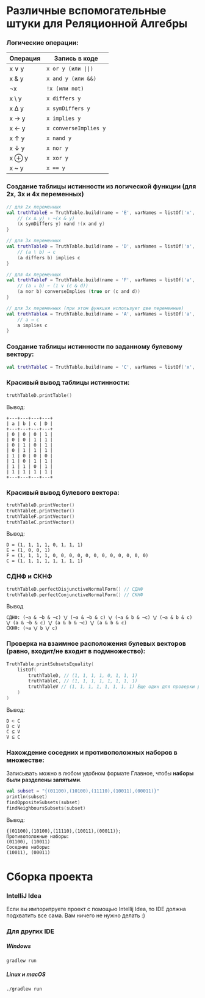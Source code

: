 # Различные вспомогательные штуки для Реляционной Алгебры
### Логические операции:

|       Операция       |      Запись в коде       |
|---------------------|--------------------------|
|        x ∨ y        |```x or y (или \|\|)```   |
|        x & y        |```x and y (или &&)```    |
|        ¬x           |```!x (или not)```        |
|        x \ y        |```x differs y```         |
|        x ∆ y        |```x symDiffers y```      |
|        x → y        |```x implies y```         |
|        x ← y        |```x converseImplies y``` |
|        x ↑ y        |```x nand y```            |
|        x ↓ y        |```x nor y```             |
|        x ⊕ y       |```x xor y```              |
|        x ~ y        |```x == y```

### Создание таблицы истинности из логической функции (для 2х, 3х и 4х переменных)
```kotlin
// для 2х переменных
val truthTableE = TruthTable.build(name = 'E', varNames = listOf('x', 'y')) { x, y ->
    // (x ∆ y) ↑ ¬(x & y)
    (x symDiffers y) nand !(x and y)
}

// для 3х переменных
val truthTableD = TruthTable.build(name = 'D', varNames = listOf('a', 'b', 'c')) { a, b, c ->
    // (a \ b) → c
    (a differs b) implies c
}

// для 4х переменных
val truthTableF = TruthTable.build(name = 'F', varNames = listOf('a', 'b', 'c', 'd')) { a, b, c, d ->
    // (a ↓ b) ← (1 ∨ (c & d))
    (a nor b) converseImplies (true or (c and d))
}

// для 3х переменных (при этом функция использует две переменные)
val truthTableA = TruthTable.build(name = 'A', varNames = listOf('a', 'b', 'c')) { a, b, c ->
    // a → c
    a implies c
}
```

### Создание таблицы истинности по заданному булевому вектору:
```kotlin
val truthTableC = TruthTable.build(name = 'C', varNames = listOf('x', 'y', 'z'), vector = "11111111")
```
### Красивый вывод таблицы истинности:
```kotlin
truthTableD.printTable()
```
Вывод:
```
+---+---+---+---+
| a | b | c | D |
+---+---+---+---+
| 0 | 0 | 0 | 1 |
| 0 | 0 | 1 | 1 |
| 0 | 1 | 0 | 1 |
| 0 | 1 | 1 | 1 |
| 1 | 0 | 0 | 0 |
| 1 | 0 | 1 | 1 |
| 1 | 1 | 0 | 1 |
| 1 | 1 | 1 | 1 |
+---+---+---+---+
```

### Красивый вывод булевого вектора:
```kotlin
truthTableD.printVector()
truthTableE.printVector()
truthTableF.printVector()
truthTableC.printVector()
```
Вывод:
```
D = (1, 1, 1, 1, 0, 1, 1, 1)
E = (1, 0, 0, 1)
F = (1, 1, 1, 1, 0, 0, 0, 0, 0, 0, 0, 0, 0, 0, 0, 0)
C = (1, 1, 1, 1, 1, 1, 1, 1)
```

### СДНФ и СКНФ 

```kotlin
truthTableD.perfectDisjunctiveNormalForm() // СДНФ
truthTableD.perfectConjunctiveNormalForm() // СКНФ
```
Вывод
```
СДНФ: (¬a & ¬b & ¬c) ⋁ (¬a & ¬b & c) ⋁ (¬a & b & ¬c) ⋁ (¬a & b & c) ⋁ (a & ¬b & c) ⋁ (a & b & ¬c) ⋁ (a & b & c) 
СКНФ: (¬a ⋁ b ⋁ c) 
```

### Проверка на взаимное расположения булевых векторов (равно, входит/не входит в подмножество):

```kotlin
TruthTable.printSubsetsEquality(
    listOf(
        truthTableD, // (1, 1, 1, 1, 0, 1, 1, 1)
        truthTableC, // (1, 1, 1, 1, 1, 1, 1, 1)
        truthTableV // (1, 1, 1, 1, 1, 1, 1, 1) Еще один для проверки равенства множеств
    )
)
```
Вывод:
```
D ⊂ C
D ⊂ V
C ⊆ V
V ⊆ C
```

### Нахождение соседних и противоположных наборов в множестве:
Записывать можно в любом удобном формате
Главное, чтобы **наборы были разделены запятыми**.
```kotlin
val subset = "{(01100),(10100),(11110),(10011),(00011)}"
println(subset)
findOppositeSubsets(subset)
findNeighboursSubsets(subset)
```

Вывод:
```
{(01100),(10100),(11110),(10011),(00011)};
Противоположные наборы:
(01100), (10011)
Соседние наборы:
(10011), (00011)
```

# Сборка проекта
### IntelliJ Idea
Если вы импоритруете проект с помощью Intellij Idea, то IDE должна подхватить все сама. Вам ничего не нужно делать :)

### Для других IDE
##### Windows 
```
gradlew run
```

##### Linux и macOS
```
./gradlew run
```


